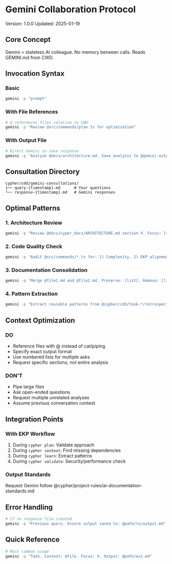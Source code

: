 # Gemini Collaboration Protocol

Version: 1.0.0
Updated: 2025-01-19

## Core Concept
Gemini = stateless AI colleague. No memory between calls. Reads GEMINI.md from CWD.

## Invocation Syntax

### Basic
```bash
gemini -p "prompt"
```

### With File References
```bash
# @ references files relative to CWD
gemini -p "Review @src/commands/plan.ts for optimization"
```

### With Output File
```bash
# Direct Gemini to save response
gemini -p "Analyze @docs/architecture.md. Save analysis to @gemini-output.md"
```

## Consultation Directory
```
cypher/cdd/gemini-consultations/
├── query-{timestamp}.md      # Your questions
└── response-{timestamp}.md   # Gemini responses
```

## Optimal Patterns

### 1. Architecture Review
```bash
gemini -p "Review @docs/cyper_docs/ARCHITECTURE.md section X. Focus: [specific concern]. Output: @cypher/cdd/gemini-consultations/arch-review.md"
```

### 2. Code Quality Check
```bash
gemini -p "Audit @src/commands/*.ts for: 1) Complexity, 2) EKP alignment, 3) One improvement each. Table format."
```

### 3. Documentation Consolidation
```bash
gemini -p "Merge @file1.md and @file2.md. Preserve: [list]. Remove: [list]. Output structure: [define]."
```

### 4. Pattern Extraction
```bash
gemini -p "Extract reusable patterns from @cypher/cdd/task-*/retrospective.md. Format as @cypher/patterns/extracted.md"
```

## Context Optimization

### DO
- Reference files with @ instead of cat/piping
- Specify exact output format
- Use numbered lists for multiple asks
- Request specific sections, not entire analysis

### DON'T
- Pipe large files
- Ask open-ended questions
- Request multiple unrelated analyses
- Assume previous conversation context

## Integration Points

### With EKP Workflow
1. During `cypher plan`: Validate approach
2. During `cypher context`: Find missing dependencies
3. During `cypher learn`: Extract patterns
4. During `cypher validate`: Security/performance check

### Output Standards
Request Gemini follow @cypher/project-rules/ai-documentation-standards.md

## Error Handling
```bash
# If no response file created
gemini -p "Previous query. Ensure output saved to: @path/to/output.md"
```

## Quick Reference
```bash
# Most common usage
gemini -p "Task. Context: @file. Focus: X. Output: @path/out.md"
```